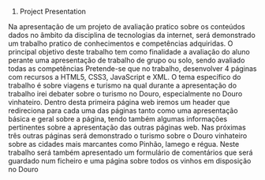1. Project Presentation
   
Na apresentação de um projeto de avaliação pratico sobre os conteúdos dados no âmbito da 
disciplina de tecnologias da internet, será demonstrado um trabalho pratico de conhecimentos
e competências adquiridas.
O principal objetivo deste trabalho tem como finalidade a avaliação do aluno perante uma 
apresentação de trabalho de grupo ou solo, sendo avaliado todas as competências
Pretende-se que no trabalho, desenvolver 4 páginas com recursos a HTML5, CSS3, 
JavaScript e XML. O tema específico do trabalho é sobre viagens e turismo na qual durante 
a apresentação do trabalho irei debater sobre o turismo no Douro, especialmente no Douro 
vinhateiro.
Dentro desta primeira página web iremos um header que redireciona para cada uma das 
páginas tanto como uma apresentação básica e geral sobre a página, tendo também algumas 
informações pertinentes sobre a apresentação das outras páginas web. 
Nas próximas três outras páginas será demonstrado o turismo sobre o Douro vinhateiro sobre 
as cidades mais marcantes como Pinhão, lamego e régua.
Neste trabalho será também apresentado um formulário de comentários que será guardado 
num ficheiro e uma página sobre todos os vinhos em disposição no Douro
